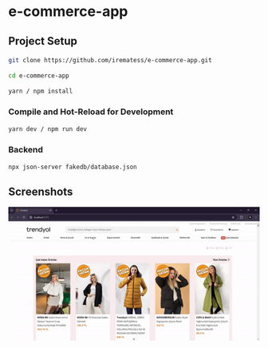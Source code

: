 # e-commerce-app

## Project Setup

```sh
git clone https://github.com/irematess/e-commerce-app.git
```

```sh
cd e-commerce-app
```

```sh
yarn / npm install
```

### Compile and Hot-Reload for Development

```sh
yarn dev / npm run dev
```


### Backend 

```sh
npx json-server fakedb/database.json
```

## Screenshots

![](screenshots/1.gif)

